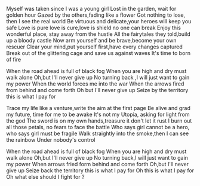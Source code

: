 Myself was taken since I was a young girl
Lost in the garden, wait for golden hour
Gazed by the others,fading like a flower
Got nothing to lose, then I see the real world
Be virtuous and delicate,your heroes will keep you safe
Love is pure love is cure,love is shield no one can break
Enjoy this wonderful place, stay away from the hustle
All the fairytales they told,build up a bloody castle
Now arm yourself and be brave,become your own rescuer
Clear your mind,put yourself first,have every changes captured
Break out of the glittering cage and save us against waves
It's time to born of fire

When the road ahead is full of black fog
When you are high and dry must walk alone
Oh,but I'll never give up
No turning back ,I will just want to gain my power
When the world forces me into the war
When the arrows fired from behind and come forth
Oh but I'll never give up
Seize by the territory this is what I pay for

Trace my life like a venture,write the aim at the first page
Be alive and grad my future, time for me to be awake
It's not my Utopia, asking for light from the god
The sword is on my own hands,treasure it don't let it rust
I burn out all those petals, no fears to face the battle
Who says girl cannot be a hero, who says girl must be fragile
Walk straightly into the smoke,then I can see the rainbow
Under nobody's control

When the road ahead is full of black fog
When you are high and dry must walk alone
Oh,but I'll never give up
No turning back,I will just want to gain my power
When arrows fried form behind and come forth
Oh,but I'll never give up
Seize back the territory this is what I pay for
Oh this is what I pay for
Oh what else should I fight for ?
